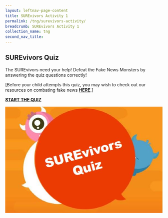 ```yaml
---
layout: leftnav-page-content
title: SUREvivors Activity 1
permalink: /tng/surevivors-activity/
breadcrumb: SUREvivors Activity 1
collection_name: tng
second_nav_title: 
---
```


## SUREvivors Quiz

The SUREvivors need your help!  Defeat the Fake News Monsters by answering the quiz questions correctly!

[Before your child attempts this quiz, you may wish to check out our resources on combating fake news **[HERE](https://sure.nlb.gov.sg/resources/audience/adults/combating-fake-news)**.]

**[START THE QUIZ](https://go.gov.sg/surevivor-activity-1)**

![](../images/SUREvivors-quiz-thmb.JPG)



